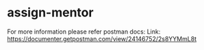 # assign-mentor
For more information please refer postman docs:
Link: https://documenter.getpostman.com/view/24146752/2s8YYMmL8t
